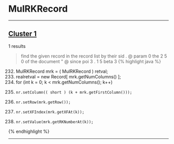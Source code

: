 # MulRKRecord

***

## [Cluster 1](./1)
1 results
> find the given record in the record list by their sid . @ param 0 the 2 5 0 of the document " @ since poi 3 . 1 5 beta 3 
{% highlight java %}
232. MulRKRecord mrk = ( MulRKRecord ) retval;
234. realretval = new Record[ mrk.getNumColumns() ];
235. for (int k = 0; k < mrk.getNumColumns(); k++)
239.     nr.setColumn(( short ) (k + mrk.getFirstColumn()));
240.     nr.setRow(mrk.getRow());
241.     nr.setXFIndex(mrk.getXFAt(k));
242.     nr.setValue(mrk.getRKNumberAt(k));
{% endhighlight %}

***

